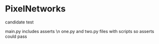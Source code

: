 # PixelNetworks
candidate test

main.py includes asserts \n
one.py and two.py files with scripts so asserts could pass

